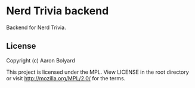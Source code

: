 # Nerd Trivia backend
Backend for Nerd Trivia.

## License
Copyright (c) Aaron Bolyard

This project is licensed under the MPL. View LICENSE in the root directory or
visit http://mozilla.org/MPL/2.0/ for the terms.